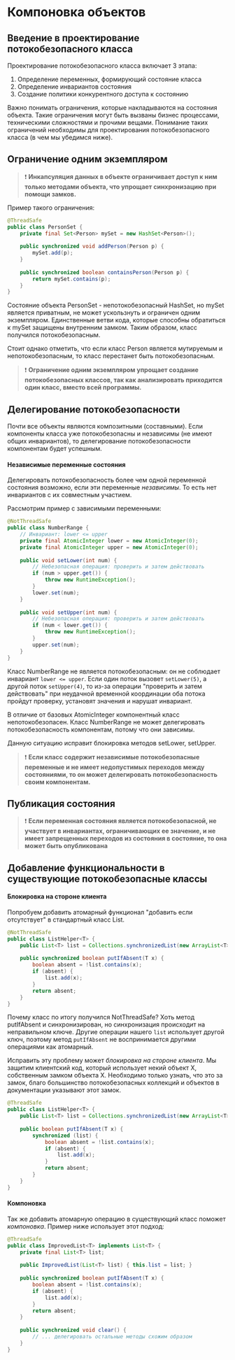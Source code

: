 # Компоновка объектов
## Введение в проектирование потокобезопасного класса
Проектирование потокобезопасного класса включает 3 этапа:
1) Определение переменных, формирующий состояние класса
2) Определение инвариантов состояния
3) Создание политики конкурентного доступа к состоянию

Важно понимать ограничения, которые накладываются на состояния объекта. Такие ограничения могут быть вызваны 
бизнес процессами, техническими сложностями и прочими вещами. Понимание таких ограничений необходимы для 
проектирования потокобезопасного класса (в чем мы убедимся ниже).

## Ограничение одним экземпляром
> :exclamation: **Инкапсуляция данных в объекте ограничивает доступ к ним только методами объекта, что 
> упрощает синхронизацию при помощи замков.**

Пример такого ограничения:
```java
@ThreadSafe
public class PersonSet {
    private final Set<Person> mySet = new HashSet<Person>();
    
    public synchronized void addPerson(Person p) {
        mySet.add(p);
    }
    
    public synchronized boolean containsPerson(Person p) {
        return mySet.contains(p);
    }
}
```
Состояние объекта PersonSet - непотокобезопасный HashSet, но mySet является приватным, не может ускользнуть и 
ограничен одним экземпляром. Единственные ветви кода, которые способны обратиться к mySet защищены внутренним замком. 
Таким образом, класс получился потокобезопасным.

Стоит однако отметить, что если класс Person является мутируемым и непотокобезопасным, то класс перестанет 
быть потокобезопасным.

> :exclamation: **Ограничение одним экземпляром упрощает создание потокобезопасных классов, так как анализировать 
> приходится один класс, вместо всей программы.**

## Делегирование потокобезопасности
Почти все объекты являются композитными (составными). Если компоненты класса уже потокобезопасны и независимы (не имеют
общих инвариантов), то делегирование потокобезопасности компонентам будет успешным.

#### Независимые переменные состояния
Делегировать потокобезопасность более чем одной переменной состояния возможно, если эти переменные _независимы_. То есть
нет инвариантов с их совместным участием.

Рассмотрим пример с зависимыми переменными:

```java
@NotThreadSafe
public class NumberRange {
    // Инвариант: lower <= upper
    private final AtomicInteger lower = new AtomicInteger(0);
    private final AtomicInteger upper = new AtomicInteger(0);
    
    public void setLower(int num) {
        // Небезопасная операция: проверить и затем действовать
        if (num > upper.get()) {
            throw new RuntimeException();
        }
        lower.set(num);
    }
    
    public void setUpper(int num) {
        // Небезопасная операция: проверить и затем действовать
        if (num < lower.get()) {
            throw new RuntimeException();
        }
        upper.set(num);
    }
}
```
Класс NumberRange не является потокобезопасным: он не соблюдает инвариант `lower <= upper`. Если один поток вызовет 
`setLower(5)`, а другой поток `setUpper(4)`, то из-за операции "проверить и затем действовать" при неудачной временной
координации оба потока пройдут проверку, установят значения и нарушат инвариант. 

В отличие от базовых AtomicInteger компонентный класс непотокобезопасен. Класс NumberRange не может делегировать 
потокобезопасность компонентам, потому что они зависимы.

Данную ситуацию исправит блокировка методов setLower, setUpper.

> :exclamation: **Если класс содержит независимые потокобезопасные переменные и не имеет недопустимых переходов 
> между состояниями, то он может делегировать потокобезопасность своим компонентам.**

## Публикация состояния

> :exclamation: **Если переменная состояния является потокобезопасной, не участвует в инвариантах, ограничивающих ее значение, и не имеет 
> запрещенных переходов из состояния в состояние, то она может быть опубликована**

## Добавление функциональности в существующие потокобезопасные классы
#### Блокировка на стороне клиента
Попробуем добавить атомарный функционал "добавить если отсутствует" в стандартный класс List.

```java
@NotThreadSafe
public class ListHelper<T> {
    public List<T> list = Collections.synchronizedList(new ArrayList<T>());
    
    public synchronized boolean putIfAbsent(T x) {
        boolean absent = !list.contains(x);
        if (absent) {
            list.add(x);
        }
        return absent;
    }
}
```

Почему класс по итогу получился NotThreadSafe? Хоть метод putIfAbsent и синхронизирован, но синхронизация 
происходит на неправильном ключе. Другие операции нашего `list` использует другой ключ, поэтому метод `putIfAbsent` 
не воспринимается другими операциями как атомарный. 

Исправить эту проблему может _блокировка на стороне клиента_. Мы защитим клиентский код, который использует некий 
объект Х, собственным замком объекта Х. Необходимо только узнать, что это за замок, благо большинство 
потокобезопасных коллекций и объектов в документации указывают этот замок.

```java
@ThreadSafe
public class ListHelper<T> {
    public List<T> list = Collections.synchronizedList(new ArrayList<T>());
    
    public boolean putIfAbsent(T x) {
        synchronized (list) {
            boolean absent = !list.contains(x);
            if (absent) {
                list.add(x);
            }
            return absent; 
        }
    }
}
```

#### Компоновка
Так же добавить атомарную операцию в существующий класс поможет _компоновка_. Пример ниже использует этот подход:
```java
@ThreadSafe
public class ImprovedList<T> implements List<T> {
    private final List<T> list;
    
    public ImprovedList(List<T> list) { this.list = list; }
    
    public synchronized boolean putIfAbsent(T x) {
        boolean absent = !list.contains(x);
        if (absent) {
            list.add(x);
        }
        return absent;
    }
    
    public synchronized void clear() {
        // ... делегировать остальные методы схожим образом
    }
}
```
